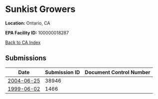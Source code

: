 # Sunkist Growers

**Location:** Ontario, CA

**EPA Facility ID:** 100000018287

[Back to CA Index](../../index.md)

## Submissions

| Date | Submission ID | Document Control Number |
|------|--------------|-------------------------|
| [2004-06-25](submissions/38946.md) | 38946 |  |
| [1999-06-02](submissions/1466.md) | 1466 |  |
